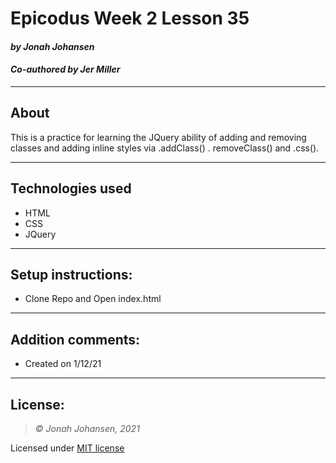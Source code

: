 # Epicodus Week 2 Lesson 35
#### *by Jonah Johansen*
#### *Co-authored by Jer Miller*
* * *

## About
This is a practice for learning the JQuery ability of adding and removing classes and adding inline styles via .addClass() . removeClass() and .css().
* * *

## Technologies used
* HTML
* CSS
* JQuery
* * *

## Setup instructions:  
* Clone Repo and Open index.html
* * *

## Addition comments:
* Created on 1/12/21
* * *

## License:
> *&copy; Jonah Johansen, 2021*

Licensed under [MIT license](https://mit-license.org/)